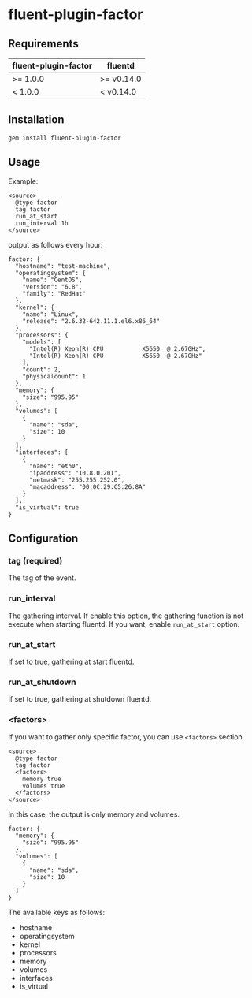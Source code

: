 # fluent-plugin-factor

## Requirements

| fluent-plugin-factor | fluentd    |
|----------------------|------------|
| >= 1.0.0             | >= v0.14.0 |
| <  1.0.0             | <  v0.14.0 |

## Installation
```
gem install fluent-plugin-factor
```

## Usage
Example:
```
<source>
  @type factor
  tag factor
  run_at_start
  run_interval 1h
</source>
```

output as follows every hour:
```
factor: {
  "hostname": "test-machine",
  "operatingsystem": {
    "name": "CentOS",
    "version": "6.8",
    "family": "RedHat"
  },
  "kernel": {
    "name": "Linux",
    "release": "2.6.32-642.11.1.el6.x86_64"
  },
  "processors": {
    "models": [
      "Intel(R) Xeon(R) CPU           X5650  @ 2.67GHz",
      "Intel(R) Xeon(R) CPU           X5650  @ 2.67GHz"
    ],
    "count": 2,
    "physicalcount": 1
  },
  "memory": {
    "size": "995.95"
  },
  "volumes": [
    {
      "name": "sda",
      "size": 10
    }
  ],
  "interfaces": [
    {
      "name": "eth0",
      "ipaddress": "10.8.0.201",
      "netmask": "255.255.252.0",
      "macaddress": "00:0C:29:C5:26:8A"
    }
  ],
  "is_virtual": true
}
```

## Configuration

### tag (required)
The tag of the event.

### run_interval
The gathering interval. If enable this option, the gathering function is not execute when starting fluentd. If you want, enable  `run_at_start` option.

### run_at_start
If set to true, gathering at start fluentd.

### run_at_shutdown
If set to true, gathering at shutdown fluentd.

### \<factors\>
If you want to gather only specific factor, you can use `<factors>` section.
```
<source>
  @type factor
  tag factor
  <factors>
    memory true
    volumes true
  </factors>
</source>
```
In this case, the output is only memory and volumes.
```
factor: {
  "memory": {
    "size": "995.95"
  },
  "volumes": [
    {
      "name": "sda",
      "size": 10
    }
  ]
}
```
The available keys as follows:
- hostname
- operatingsystem
- kernel
- processors
- memory
- volumes
- interfaces
- is_virtual
